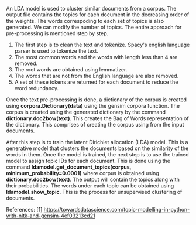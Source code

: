 An LDA model is used to cluster similar documents from a corpus. The output file contains the topics for each document in the
decreasing order of the weights. The words correspoding to each set of topics is also generated. We can modify the number of 
topics. The entire approach for pre-processing is mentioned step by step. 
1. The first step is to clean the text and tokenize. Spacy's english language parser is used to tokenize the text. 
2. The most common words and the words with length less than 4 are removed. 
3. The root words are obtained using lemmatizer. 
4. The words that are not from the English language are also removed. 
5. A set of these tokens are returned for each document to reduce the word redundancy. 

Once the text pre-processing is done, a dictionary of the corpus is created using **corpora.Dictionary(data)** using the gensim corpora function. The corpus is created using the generated dictionary by the command **dictionary.doc2bow(text)**. This creates the Bag of Words representation of the dictionary. This comprises of creating the corpus using from the input documents. 

After this step is to train the latent Dirichlet allocation (LDA) model. This is a generative model that clusters the documents based on the similarity of the words in them. Once the model is trained, the next step is to use the trained model to assign topic IDs for each document. This is done using the command **ldamodel.get_document_topics(corpus, minimum_probability=0.0001)** where corpus is obtained using **dictionary.doc2bow(text)**. The output will contain the topics along with their probabilities. The words under each topic can be obtained using **ldamodel.show_topic**. This is the process for unsupervised clustering of documents.




References:
[1] https://towardsdatascience.com/topic-modelling-in-python-with-nltk-and-gensim-4ef03213cd21
